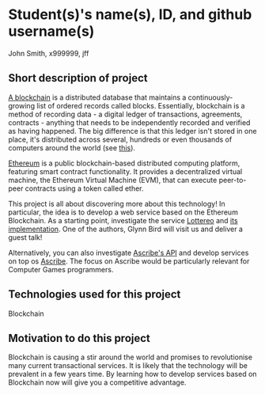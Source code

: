 # Student(s)'s name(s), ID, and github username(s)

John Smith, x999999, jff

## Short description of project

[A blockchain](https://en.wikipedia.org/wiki/Blockchain_(database)) is a distributed database that maintains a continuously-growing list of ordered records called blocks. Essentially,
blockchain is a method of recording data - a digital ledger of transactions, agreements, contracts - anything that needs to be independently recorded and verified as having happened.
The big difference is that this ledger isn't stored in one place, it's distributed across several, hundreds or even thousands of computers around the world (see [this](http://www.bbc.co.uk/news/business-35370304)).

[Ethereum](https://en.wikipedia.org/wiki/Ethereum) is a public blockchain-based distributed computing platform, featuring smart contract functionality. It provides a decentralized virtual machine, the Ethereum Virtual Machine (EVM), that can execute peer-to-peer contracts using a token called ether.

This project is all about discovering more about this technology! In particular, the idea is to develop a web service based on the Ethereum Blockchain. As a starting point, investigate the service [Lottereo](http://lottereo.com) and [its implementation](https://github.com/glynnbird/lottereum). One of the authors, Glynn Bird will visit us and deliver a guest talk!

Alternatively, you can also investigate [Ascribe's API](http://docs.ascribe.apiary.io) and develop services on top os [Ascribe](https://www.ascribe.io). The focus on Ascribe would be particularly relevant for Computer Games programmers.

## Technologies used for this project

Blockchain

## Motivation to do this project

Blockchain is causing a stir around the world and promises to revolutionise many current transactional services. It is likely that the technology will be prevalent in a few years time. By learning how to develop services based on Blockchain now will give you a competitive advantage.
